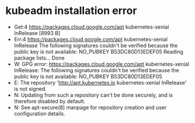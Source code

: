 # kubeadm installation error

- Get:4 https://packages.cloud.google.com/apt kubernetes-xenial InRelease [8993 B]
- Err:4 https://packages.cloud.google.com/apt kubernetes-xenial InRelease
  The following signatures couldn't be verified because the public key is not available: NO_PUBKEY B53DC80D13EDEF05
  Reading package lists... Done
- W: GPG error: https://packages.cloud.google.com/apt kubernetes-xenial InRelease: The following signatures couldn't be verified because the public key is not available: NO_PUBKEY B53DC80D13EDEF05
- E: The repository 'http://apt.kubernetes.io kubernetes-xenial InRelease' is not signed.
- N: Updating from such a repository can't be done securely, and is therefore disabled by default.
- N: See apt-secure(8) manpage for repository creation and user configuration details.
  
